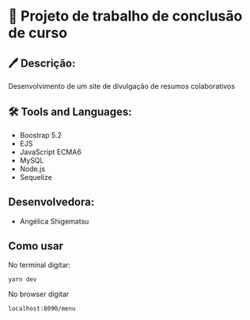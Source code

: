 #   📝 Projeto de trabalho de conclusão de curso
## 🖊 Descrição:
Desenvolvimento de um site de divulgação de resumos colaborativos
<br/>
## 🛠 Tools and Languages:
- Boostrap 5.2
- EJS
- JavaScript ECMA6
- MySQL
- Node.js
- Sequelize
##  Desenvolvedora:
- Angélica Shigematsu

## Como usar
No terminal digitar:
```
yarn dev
```
No browser digitar 
```
localhost:8090/menu
```

